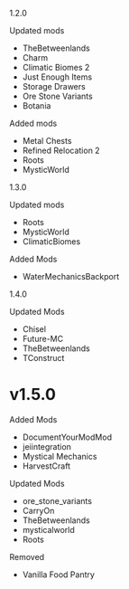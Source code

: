 1.2.0

Updated mods

- TheBetweenlands
- Charm
- Climatic Biomes 2
- Just Enough Items
- Storage Drawers
- Ore Stone Variants
- Botania

Added mods

- Metal Chests 
- Refined Relocation 2 
- Roots
- MysticWorld

1.3.0

Updated mods

 - Roots
 - MysticWorld
 - ClimaticBiomes

Added Mods
 - WaterMechanicsBackport

 1.4.0

Updated Mods
 
 - Chisel
 - Future-MC
 - TheBetweenlands
 - TConstruct

# v1.5.0

Added Mods
 - DocumentYourModMod
 - jeiintegration
 - Mystical Mechanics
 - HarvestCraft

Updated Mods
 - ore_stone_variants
 - CarryOn
 - TheBetweenlands
 - mysticalworld
 - Roots

Removed
 - Vanilla Food Pantry
